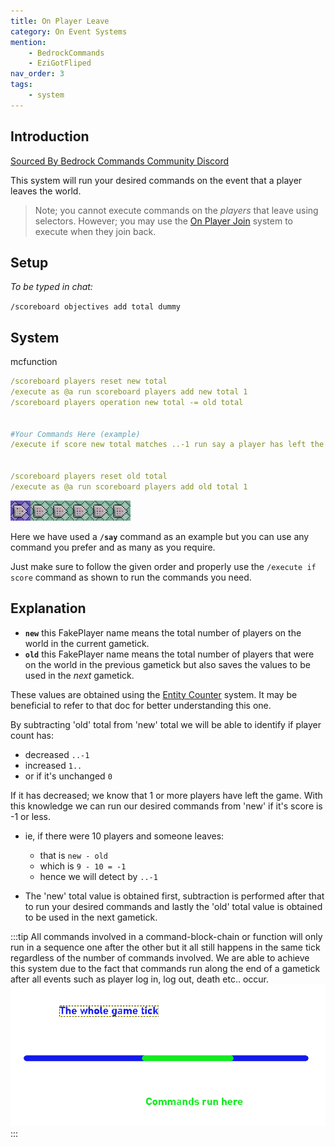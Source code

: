 ```yaml
---
title: On Player Leave
category: On Event Systems
mention:
    - BedrockCommands
    - EziGotFliped
nav_order: 3
tags:
    - system
---
```


## Introduction

[Sourced By Bedrock Commands Community Discord](https://discord.gg/SYstTYx5G5)

This system will run your desired commands on the event that a player leaves the world.

> Note; you cannot execute commands on the *players* that leave using selectors. However; you may use the [On Player Join](https://wiki.bedrock.dev/commands/on-player-join.html) system to execute when they join back.

## Setup

*To be typed in chat:*

`/scoreboard objectives add total dummy`

## System

<CodeHeader>mcfunction</CodeHeader>

```yaml
/scoreboard players reset new total
/execute as @a run scoreboard players add new total 1
/scoreboard players operation new total -= old total


#Your Commands Here (example)
/execute if score new total matches ..-1 run say a player has left the world


/scoreboard players reset old total
/execute as @a run scoreboard players add old total 1
```

![commandBlockChain6](/assets/images/commands/commandBlockChain/6.png)

Here we have used a **`/say`** command as an example but you can use any command you prefer and as many as you require.

Just make sure to follow the given order and properly use the `/execute if score` command as shown to run the commands you need.

## Explanation

- **` new `** this FakePlayer name means the total number of players on the world in the current gametick.
- **` old `** this FakePlayer name means the total number of players that were on the world in the previous gametick but also saves the values to be used in the *next* gametick.

These values are obtained using the [Entity Counter](https://wiki.bedrock.dev/commands/entity-counter.html) system. It may be beneficial to refer to that doc for better understanding this one.

By subtracting 'old' total from 'new' total we will be able to identify if player count has:
- decreased ` ..-1 `
- increased ` 1.. `
- or if it's unchanged ` 0 `

If it has decreased; we know that 1 or more players have left the game.
With this knowledge we can run our desired commands from 'new' if it's score is -1 or less.
- ie, if there were 10 players and someone leaves:
  - that is ` new - old `
  - which is ` 9 - 10 = -1 `
  - hence we will detect by ` ..-1 `

- The 'new' total value is obtained first, subtraction is performed after that to run your desired commands and lastly the 'old' total value is obtained to be used in the next gametick.

:::tip
All commands involved in a command-block-chain or function will only run in a sequence one after the other but it all still happens in the same tick regardless of the number of commands involved. We are able to achieve this system due to the fact that commands run along the end of a gametick after all events such as player log in, log out, death etc.. occur.
![gametick](/assets/images/commands/gametick.png)
:::
